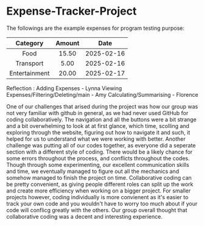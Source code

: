 # Expense-Tracker-Project

The followings are the example expenses for program testing purpose:

| Category | Amount | Date |
| :---:    |  :---: | :---: |
| Food | 15.50 | 2025-02-16 |
| Transport | 5.00 | 2025-02-16|
| Entertainment | 20.00 | 2025-02-17|


Reflection :
Adding Expenses - Lynna
Viewing Expenses/Filtering/Deleting/main - Amy
Calculating/Summarising - Florence

One of our challenges that arised during the project was how our group was not very familiar with github in general, as we had never used GitHub for coding collaboratively. The navigation and all the buttons were a bit strange and a bit overwhelming to look at at first glance, which time, scolling and exploring through the website, figuring out how to navigate it and such, it helped for us to understand what we were working with better. Another challenge was putting all of our codes together, as everyone did a seperate section with a different style of coding. There would be a likely chance for some errors throughout the process, and conflicts throughout the codes. Though through some experimenting, our excellent communication skills and time, we eventually managed to figure out all the mechanics and somehow managed to finish the project on time. Collaborative coding can be pretty convenient, as giving people different roles can split up the work and create more efficiency when working on a bigger project. For smaller projects however, coding individually is more convienent as it's easier to track your own code and you wouldn't have to worry too much about if your code will conflicg greatly with the others. Our group overall thought that collaborative coding was a decent and interesting experience.
